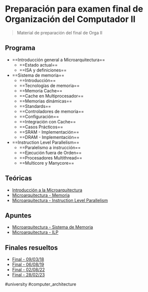 
# Preparación para examen final de Organización del Computador II

> Material de preparación del final de Orga II

## Programa
- ==Introducción general a Microarquitectura==
	- ==Estado actual== 
	- ==ISA y definiciones==
- ==Sistema de memoria==
	- ==Introducción==
	- ==Tecnologías de memoria==
	- ==Memoria Cache==
	- ==Cache en Multiprocesador==
	- ==Memorias dinámicas==
	- ==Standards== 
	- ==Controladores de memoria==
	- ==Configuración==
	- ==Integración con Cache==
	- ==Casos Prácticos==
	- ==SRAM - Implementación==
	- ==DRAM - Implementación==
- ==Instruction Level Parallelism==
	- ==Paralelismo a instrucción==
	- ==Ejecución fuera de Orden==
	- ==Procesadores Multithread==
	- ==Multicore y Manycore==
## Teóricas
 - [Introducción a la Microarquitectura](adjuntos/T0401_MicroArq_Intro.pdf)
 - [Microarquitectura - Memoria](adjuntos/T04_mem.pdf)
 - [Microarquitectura - Instruction Level Parallelism](adjuntos/T05_ILP.pdf)

## Apuntes
- [Microarquitectura - Sistema de Memoria](Micro_Memory_System.md)
- [Microarquitectura - ILP](Micro_ILP.md)

## Finales resueltos
- [Final - 09/03/18](Finales_Resueltos/Final_09_03_18.md)
- [Final - 06/08/19](Finales_Resueltos/Final_06_08_19.md)
- [Final - 02/08/22](Finales_Resueltos/Final_02_08_22.md)
- [Final - 28/02/23](Finales_Resueltos/Final_28_02_23.md)



#university #computer_architecture 
